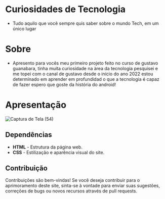 # Curiosidades de Tecnologia
- Tudo aquilo que você sempre quis saber sobre o mundo Tech, em um único lugar

# Sobre
- Apresento para vocês meu primeiro projeto feito no curso de gustavo guanabara, tinha muita curiosidade na àrea da tecnologia pesquisei e me topei com o canal de gustavo desde o início do ano 2022 estou determinado em aprender em profundidad o que a tecnologia é capaz de fazer espero que goste da história do android!

# Apresentação

![Captura de Tela (54)](https://github.com/SamuelGranados/projeto-android/assets/104482173/d9bdc340-aa3a-43f4-8c84-07b75ffb5ea9)

<h2>Dependências</h2>

- **HTML** - Estrutura da página web.
- **CSS** - Estilização e aparência visual do site.


<h2>Contribuição</h2>

Contribuições são bem-vindas! Se você deseja contribuir para o aprimoramento deste site, sinta-se à vontade para enviar suas sugestões, correções de bugs ou novos recursos através de pull requests.
